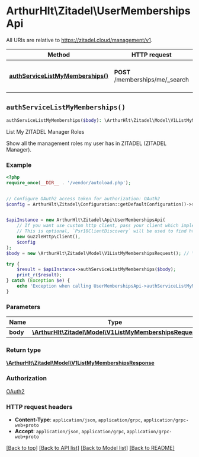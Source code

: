# ArthurHlt\Zitadel\UserMembershipsApi

All URIs are relative to https://zitadel.cloud/management/v1.

Method | HTTP request | Description
------------- | ------------- | -------------
[**authServiceListMyMemberships()**](UserMembershipsApi.md#authServiceListMyMemberships) | **POST** /memberships/me/_search | List My ZITADEL Manager Roles


## `authServiceListMyMemberships()`

```php
authServiceListMyMemberships($body): \ArthurHlt\Zitadel\Model\V1ListMyMembershipsResponse
```

List My ZITADEL Manager Roles

Show all the management roles my user has in ZITADEL (ZITADEL Manager).

### Example

```php
<?php
require_once(__DIR__ . '/vendor/autoload.php');


// Configure OAuth2 access token for authorization: OAuth2
$config = ArthurHlt\Zitadel\Configuration::getDefaultConfiguration()->setAccessToken('YOUR_ACCESS_TOKEN');


$apiInstance = new ArthurHlt\Zitadel\Api\UserMembershipsApi(
    // If you want use custom http client, pass your client which implements `Psr\Http\Client\ClientInterface`.
    // This is optional, `Psr18ClientDiscovery` will be used to find http client. For instance `GuzzleHttp\Client` implements that interface
    new GuzzleHttp\Client(),
    $config
);
$body = new \ArthurHlt\Zitadel\Model\V1ListMyMembershipsRequest(); // \ArthurHlt\Zitadel\Model\V1ListMyMembershipsRequest

try {
    $result = $apiInstance->authServiceListMyMemberships($body);
    print_r($result);
} catch (Exception $e) {
    echo 'Exception when calling UserMembershipsApi->authServiceListMyMemberships: ', $e->getMessage(), PHP_EOL;
}
```

### Parameters

Name | Type | Description  | Notes
------------- | ------------- | ------------- | -------------
 **body** | [**\ArthurHlt\Zitadel\Model\V1ListMyMembershipsRequest**](../Model/V1ListMyMembershipsRequest.md)|  |

### Return type

[**\ArthurHlt\Zitadel\Model\V1ListMyMembershipsResponse**](../Model/V1ListMyMembershipsResponse.md)

### Authorization

[OAuth2](../../README.md#OAuth2)

### HTTP request headers

- **Content-Type**: `application/json`, `application/grpc`, `application/grpc-web+proto`
- **Accept**: `application/json`, `application/grpc`, `application/grpc-web+proto`

[[Back to top]](#) [[Back to API list]](../../README.md#endpoints)
[[Back to Model list]](../../README.md#models)
[[Back to README]](../../README.md)

